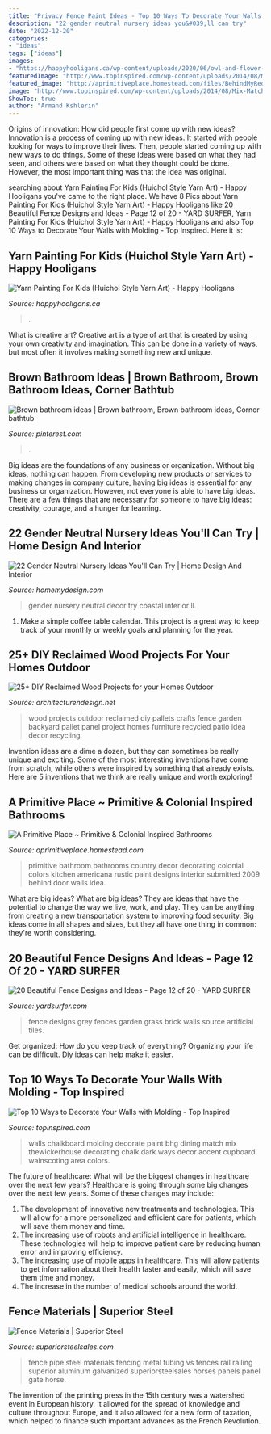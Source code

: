 ```yaml
---
title: "Privacy Fence Paint Ideas - Top 10 Ways To Decorate Your Walls With Molding"
description: "22 gender neutral nursery ideas you&#039;ll can try"
date: "2022-12-20"
categories:
- "ideas"
tags: ["ideas"]
images:
- "https://happyhooligans.ca/wp-content/uploads/2020/06/owl-and-flower-art-on-styrofoam-tray-made-with-yarn.jpg"
featuredImage: "http://www.topinspired.com/wp-content/uploads/2014/08/Mix-Match.jpg"
featured_image: "http://aprimitiveplace.homestead.com/files/BehindMyRedDoor/Bathroom/1.JPG"
image: "http://www.topinspired.com/wp-content/uploads/2014/08/Mix-Match.jpg"
ShowToc: true
author: "Armand Kshlerin"
---
```



Origins of innovation: How did people first come up with new ideas?
Innovation is a process of coming up with new ideas. It started with people looking for ways to improve their lives. Then, people started coming up with new ways to do things. Some of these ideas were based on what they had seen, and others were based on what they thought could be done. However, the most important thing was that the idea was original.

	

		
searching about Yarn Painting For Kids (Huichol Style Yarn Art) - Happy Hooligans you've came to the right place. We have 8 Pics about Yarn Painting For Kids (Huichol Style Yarn Art) - Happy Hooligans like 20 Beautiful Fence Designs and Ideas - Page 12 of 20 - YARD SURFER, Yarn Painting For Kids (Huichol Style Yarn Art) - Happy Hooligans and also Top 10 Ways to Decorate Your Walls with Molding - Top Inspired. Here it is:
		
    
## Yarn Painting For Kids (Huichol Style Yarn Art) - Happy Hooligans

<img loading=lazy src="https://happyhooligans.ca/wp-content/uploads/2020/06/owl-and-flower-art-on-styrofoam-tray-made-with-yarn.jpg" onerror="this.onerror=null;this.src='https://tse2.mm.bing.net/th?id=OIP.TY2_Sd7xuiss_7qX961DsQHaLH&amp;pid=15.1';" alt="Yarn Painting For Kids (Huichol Style Yarn Art) - Happy Hooligans">

_Source: happyhooligans.ca_

>. 

	

What is creative art?
Creative art is a type of art that is created by using your own creativity and imagination. This can be done in a variety of ways, but most often it involves making something new and unique.

    
## Brown Bathroom Ideas | Brown Bathroom, Brown Bathroom Ideas, Corner Bathtub

<img loading=lazy src="https://i.pinimg.com/736x/f0/83/cd/f083cdb66023454f6f2e94d6251f21fb.jpg" onerror="this.onerror=null;this.src='https://tse2.mm.bing.net/th?id=OIP.9NR8DCHByKtcGR83jiWgPQHaJ3&amp;pid=15.1';" alt="Brown bathroom ideas | Brown bathroom, Brown bathroom ideas, Corner bathtub">

_Source: pinterest.com_

>. 

	

Big ideas are the foundations of any business or organization. Without big ideas, nothing can happen. From developing new products or services to making changes in company culture, having big ideas is essential for any business or organization. However, not everyone is able to have big ideas. There are a few things that are necessary for someone to have big ideas: creativity, courage, and a hunger for learning.

    
## 22 Gender Neutral Nursery Ideas You&#039;ll Can Try | Home Design And Interior

<img loading=lazy src="http://homemydesign.com/wp-content/uploads/2017/09/calm-and-coastal-gender-neutral-nursery.jpg" onerror="this.onerror=null;this.src='https://tse4.mm.bing.net/th?id=OIP.U1OGxwYsiUYph4HJf0cnrwHaLI&amp;pid=15.1';" alt="22 Gender Neutral Nursery Ideas You&#039;ll Can Try | Home Design And Interior">

_Source: homemydesign.com_

>gender nursery neutral decor try coastal interior ll. 

	

1. Make a simple coffee table calendar. This project is a great way to keep track of your monthly or weekly goals and planning for the year.

    
## 25+ DIY Reclaimed Wood Projects For Your Homes Outdoor

<img loading=lazy src="http://cdn.architecturendesign.net/wp-content/uploads/2015/05/AD-Outdoor-Reclaimed-Wood-Projects-6.jpg" onerror="this.onerror=null;this.src='https://tse1.mm.bing.net/th?id=OIP.2nHgiM65e0fN6zNLUXUjsgHaJ6&amp;pid=15.1';" alt="25+ DIY Reclaimed Wood Projects for your Homes Outdoor">

_Source: architecturendesign.net_

>wood projects outdoor reclaimed diy pallets crafts fence garden backyard pallet panel project homes furniture recycled patio idea decor recycling. 

	

Invention ideas are a dime a dozen, but they can sometimes be really unique and exciting. Some of the most interesting inventions have come from scratch, while others were inspired by something that already exists. Here are 5 inventions that we think are really unique and worth exploring!

    
## A Primitive Place ~ Primitive &amp; Colonial Inspired Bathrooms

<img loading=lazy src="http://aprimitiveplace.homestead.com/files/BehindMyRedDoor/Bathroom/1.JPG" onerror="this.onerror=null;this.src='https://tse3.mm.bing.net/th?id=OIP.U6VpQWVn5VI4JCCDqQKSTAHaJ4&amp;pid=15.1';" alt="A Primitive Place ~ Primitive &amp; Colonial Inspired Bathrooms">

_Source: aprimitiveplace.homestead.com_

>primitive bathroom bathrooms country decor decorating colonial colors kitchen americana rustic paint designs interior submitted 2009 behind door walls idea. 

	

What are big ideas?
What are big ideas? They are ideas that have the potential to change the way we live, work, and play. They can be anything from creating a new transportation system to improving food security. Big ideas come in all shapes and sizes, but they all have one thing in common: they're worth considering.

    
## 20 Beautiful Fence Designs And Ideas - Page 12 Of 20 - YARD SURFER

<img loading=lazy src="http://yardsurfer.com/wp-content/uploads/2017/01/Fence-Designs-and-Ideas-12.jpg" onerror="this.onerror=null;this.src='https://tse4.mm.bing.net/th?id=OIP.tL3XiDAy2V2AW6QBwtH5UQHaKh&amp;pid=15.1';" alt="20 Beautiful Fence Designs and Ideas - Page 12 of 20 - YARD SURFER">

_Source: yardsurfer.com_

>fence designs grey fences garden grass brick walls source artificial tiles. 

	

Get organized: How do you keep track of everything?
Organizing your life can be difficult. Diy ideas can help make it easier.

    
## Top 10 Ways To Decorate Your Walls With Molding - Top Inspired

<img loading=lazy src="http://www.topinspired.com/wp-content/uploads/2014/08/Mix-Match.jpg" onerror="this.onerror=null;this.src='https://tse1.mm.bing.net/th?id=OIP.N0WrPziM98HkWWBmBzaRNwHaJ3&amp;pid=15.1';" alt="Top 10 Ways to Decorate Your Walls with Molding - Top Inspired">

_Source: topinspired.com_

>walls chalkboard molding decorate paint bhg dining match mix thewickerhouse decorating chalk dark ways decor accent cupboard wainscoting area colors. 

	

The future of healthcare: What will be the biggest changes in healthcare over the next few years?
Healthcare is going through some big changes over the next few years. Some of these changes may include: 
1. The development of innovative new treatments and technologies. This will allow for a more personalized and efficient care for patients, which will save them money and time. 
2. The increasing use of robots and artificial intelligence in healthcare. These technologies will help to improve patient care by reducing human error and improving efficiency. 
3. The increasing use of mobile apps in healthcare. This will allow patients to get information about their health faster and easily, which will save them time and money. 
4. The increase in the number of medical schools around the world.

    
## Fence Materials | Superior Steel

<img loading=lazy src="https://superiorsteelsales.com/wp-content/uploads/2015/11/Pipe-Fence-1.jpg" onerror="this.onerror=null;this.src='https://tse1.mm.bing.net/th?id=OIP.IIxJADJ0Az5QGb8yxZ6RowHaEM&amp;pid=15.1';" alt="Fence Materials | Superior Steel">

_Source: superiorsteelsales.com_

>fence pipe steel materials fencing metal tubing vs fences rail railing superior aluminum galvanized superiorsteelsales horses panels panel gate horse. 

	

The invention of the printing press in the 15th century was a watershed event in European history. It allowed for the spread of knowledge and culture throughout Europe, and it also allowed for a new form of taxation, which helped to finance such important advances as the French Revolution.

